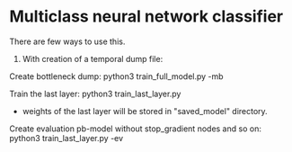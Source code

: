 # Multiclass neural network classifier

There are few ways to use this.

1) With creation of a temporal dump file:

Create bottleneck dump:
python3 train_full_model.py -mb

Train the last layer:
python3 train_last_layer.py
- weights of the last layer will be stored in "saved_model" directory.

Create evaluation pb-model without stop_gradient nodes and so on:
python3 train_last_layer.py -ev

